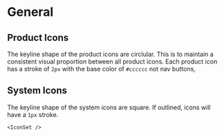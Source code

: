 # General

## Product Icons
The keyline shape of the product icons are circlular. This is to maintain a consistent visual proportion between all product icons. Each product icon has a stroke of `2px` with the base color of `#cccccc` not nav buttons,

## System Icons
The keyline shape of the system icons are square. If outlined, icons will have a `1px` stroke.

    <IconSet />
